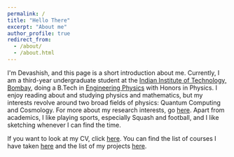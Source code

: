 ```yaml
---
permalink: /
title: "Hello There"
excerpt: "About me"
author_profile: true
redirect_from: 
  - /about/
  - /about.html
---
```

I'm Devashish, and this page is a short introduction about me. Currently, I am a third-year undergraduate student at the [Indian Institute of Technology, Bombay](https://www.iitb.ac.in/en/about-iit-bombay), doing a B.Tech in [Engineering Physics](https://www.phy.iitb.ac.in/en/curriculum-btech) with Honors in Physics. I enjoy reading about and studying physics and mathematics, but my interests revolve around two broad fields of physics: Quantum Computing and Cosmology. For more about my research interests, go [here](https://devashish-shah.github.io/research/). Apart from academics, I like playing sports, especially Squash and football, and I like sketching whenever I can find the time.

If you want to look at my CV, click [here](https://devashish-shah.github.io/files/CV_Devashish_Shah.pdf). You can find the list of courses I have taken [here](https://devashish-shah.github.io/academics/) and the list of my projects [here](https://devashish-shah.github.io/projects/).


 

